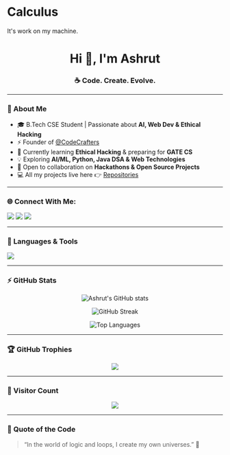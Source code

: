 # Calculus
It's work on my machine.
<h1 align="center">Hi 👋, I'm Ashrut</h1>
<h3 align="center">☕ Code. Create. Evolve.</h3>

---

### 🚀 About Me
- 🎓 B.Tech CSE Student | Passionate about **AI, Web Dev & Ethical Hacking**
- ⚡ Founder of [@CodeCrafters](https://github.com/CodeCrafters)
- 🌱 Currently learning **Ethical Hacking** & preparing for **GATE CS**
- 💡 Exploring **AI/ML, Python, Java DSA & Web Technologies**
- 🤝 Open to collaboration on **Hackathons & Open Source Projects**
- 💻 All my projects live here 👉 [Repositories](https://github.com/ashrut123?tab=repositories)

---

### 🌐 Connect With Me:
<p align="left">
<a href="https://instagram.com/" target="_blank"><img src="https://img.shields.io/badge/Instagram-%23E4405F.svg?style=for-the-badge&logo=instagram&logoColor=white"/></a>
<a href="https://discord.com/" target="_blank"><img src="https://img.shields.io/badge/Discord-%235865F2.svg?style=for-the-badge&logo=discord&logoColor=white"/></a>
<a href="https://youtube.com/" target="_blank"><img src="https://img.shields.io/badge/YouTube-%23FF0000.svg?style=for-the-badge&logo=youtube&logoColor=white"/></a>
</p>

---

### 🧰 Languages & Tools
<p align="left">
<img src="https://skillicons.dev/icons?i=html,css,bootstrap,js,react,nodejs,java,python,c,vscode,linux,github" />
</p>

---

### ⚡ GitHub Stats
<p align="center">
  <img src="https://github-readme-stats.vercel.app/api?username=ashrut123&show_icons=true&theme=radical" alt="Ashrut's GitHub stats"/>
</p>
<p align="center">
  <img src="https://github-readme-streak-stats.herokuapp.com/?user=ashrut123&theme=radical" alt="GitHub Streak"/>
</p>
<p align="center">
  <img src="https://github-readme-stats.vercel.app/api/top-langs/?username=ashrut123&layout=compact&theme=radical" alt="Top Languages"/>
</p>

---

### 🏆 GitHub Trophies
<p align="center">
  <img src="https://github-profile-trophy.vercel.app/?username=ashrut123&theme=onedark&no-frame=false&no-bg=true&margin-w=4"/>
</p>

---

### 🧠 Visitor Count
<p align="center">
  <img src="https://komarev.com/ghpvc/?username=ashrut123&color=00FF9C&style=for-the-badge">
</p>

---

### 💬 Quote of the Code
> “In the world of logic and loops, I create my own universes.” 🌌
